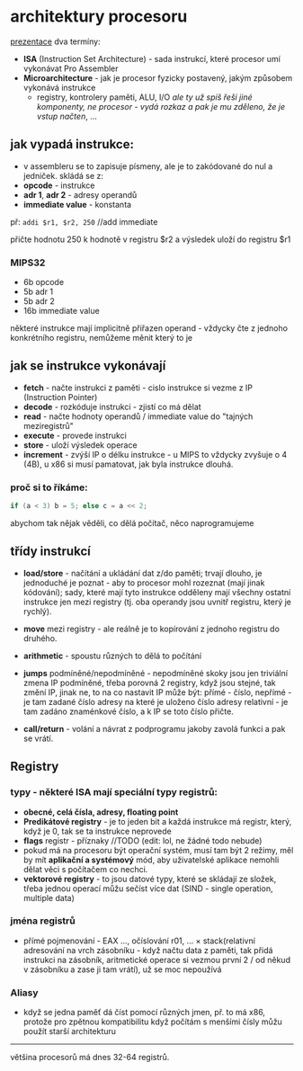 # architektury procesoru
[prezentace](https://cunicz.sharepoint.com/:p:/s/NSWI170PCSystems/EfriQYchYz5IoaT6MDFGQvcBa-A-p0U_ZQAtCMvktLzO3g?e=mSm0hi)
dva termíny:
- **ISA** (Instruction Set Architecture) - sada instrukcí, které procesor umí vykonávat Pro Assembler
- **Microarchitecture** - jak je procesor fyzicky postavený, jakým způsobem vykonává instrukce
    - registry, kontrolery paměti, ALU, I/O *ale ty už spíš řeší jiné komponenty, ne procesor - vydá rozkaz a pak je mu zděleno, že je vstup načten*, ...

## jak vypadá instrukce:
- v assembleru se to zapisuje písmeny, ale je to zakódované do nul a jedniček.
skládá se z:
- **opcode** - instrukce
- **adr 1**, **adr 2** - adresy operandů
- **immediate value** - konstanta

př:
`addi $r1, $r2, 250` //add immediate

přičte hodnotu 250 k hodnotě v registru $r2 a výsledek uloží do registru $r1

### MIPS32
- 6b opcode
- 5b adr 1
- 5b adr 2
- 16b immediate value

některé instrukce mají implicitně přiřazen operand - vždycky čte z jednoho konkrétního registru, nemůžeme měnit který to je

## jak se instrukce vykonávají
- **fetch** - načte instrukci z paměti - cislo instrukce si vezme z IP (Instruction Pointer) 
- **decode** - rozkóduje instrukci - zjistí co má dělat
- **read** - načte hodnoty operandů / immediate value do "tajných meziregistrů"
- **execute** - provede instrukci
- **store** - uloží výsledek operace
- **increment** - zvýší IP o délku instrukce - u MIPS to vždycky zvyšuje o 4 (4B), u x86 si musí pamatovat, jak byla instrukce dlouhá.

### proč si to říkáme:

```	cpp
if (a < 3) b = 5; else c = a << 2;
```
abychom tak nějak věděli, co dělá počítač, něco naprogramujeme

 ## třídy instrukcí

 - **load/store** - načítání a ukládání dat z/do paměti; trvají dlouho, je jednoduché je poznat - aby to procesor mohl rozeznat (mají jinak kódování); sady, které mají tyto instrukce odděleny mají všechny ostatní instrukce jen mezi registry (tj. oba operandy jsou uvnitř registru, který je rychlý).

 - **move** mezi registry - ale reálně je to kopírování z jednoho registru do druhého.
 - **arithmetic** - spoustu různých to dělá to počítání
 - **jumps** podmíněné/nepodmíněné - nepodmíněné skoky jsou jen triviální zmena IP
 podmíněné, třeba porovná 2 registry, když jsou stejné, tak změní IP, jinak ne, to na co nastavit IP může být: přímé - číslo, 
 nepřímé - je tam zadané číslo adresy na které je uloženo číslo adresy
 relativní - je tam zadáno znaménkové číslo, a k IP se toto číslo přičte.
 - **call/return** - volání a návrat z podprogramu jakoby zavolá funkci a pak se vrátí.

 ## Registry
 ### typy - některé ISA mají speciální typy registrů:
 - **obecné, celá čísla, adresy, floating point**
 - **Predikátové registry** - je to jeden bit a každá instrukce má registr, který, když je 0, tak se ta instrukce neprovede
 - **flags** registr - příznaky //TODO (edit: lol, ne žádné todo nebude)
 - pokud má na procesoru být operační systém, musí tam být 2 režimy, měl by mít **aplikační a systémový** mód, aby uživatelské aplikace nemohli dělat věci s počítačem co nechci.
 - **vektorové registry** - to jsou datové typy, které se skládají ze složek, třeba jednou operací můžu sečíst více dat (SIND - single operation, multiple data)
 ### jména registrů
 - přímé pojmenování - EAX ..., očíslování r01, ... × stack(relativní adresování na vrch zásobníku - když načtu data z paměti, tak přidá instrukci na zásobník, aritmetické operace si vezmou první 2 / od někud v zásobníku a zase ji tam vrátí), už se moc nepoužívá
 ### Aliasy 
 - když se jedna paměť dá číst pomocí různých jmen, př. to má x86, protože pro zpětnou kompatibilitu když počítám s menšími čísly můžu použít starší architekturu

 ---
 většina procesorů má dnes 32-64 registrů.